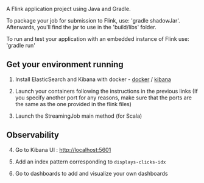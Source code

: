 A Flink application project using Java and Gradle.

To package your job for submission to Flink, use: 'gradle shadowJar'. Afterwards, you'll find the
jar to use in the 'build/libs' folder.

To run and test your application with an embedded instance of Flink use: 'gradle run'

## Get your environment running 

1. Install ElasticSearch and Kibana with docker - [docker](https://www.elastic.co/guide/en/elasticsearch/reference/current/docker.html) / [kibana](https://www.elastic.co/guide/en/kibana/current/docker.html) 

2. Launch your containers following the instructions in the previous links (If you specify another port for any reasons, make sure that the ports are the same as the one provided in the flink files)

3. Launch the StreamingJob main method (for Scala)

## Observability

4. Go to Kibana UI : [http://localhost:5601](http://localhost:5601)

5. Add an index pattern corresponding to `displays-clicks-idx`

6. Go to dashboards to add and visualize your own dashboards